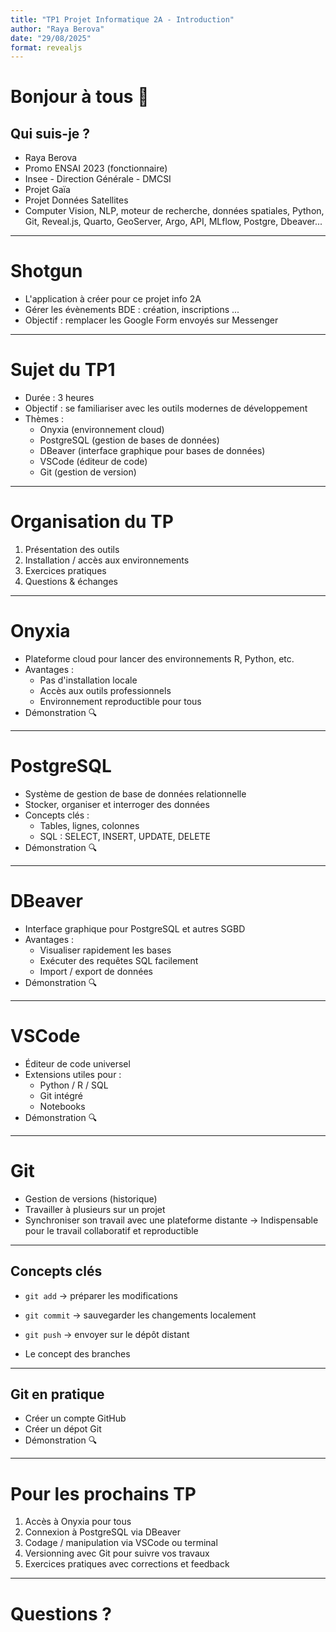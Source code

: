 ```yaml
---
title: "TP1 Projet Informatique 2A - Introduction"
author: "Raya Berova"
date: "29/08/2025"
format: revealjs
---
```


# Bonjour à tous 👋

## Qui suis-je ?

- Raya Berova
- Promo ENSAI 2023 (fonctionnaire)
- Insee - Direction Générale - DMCSI
- Projet Gaïa
- Projet Données Satellites
- Computer Vision, NLP, moteur de recherche, données spatiales, Python, Git, Reveal.js, Quarto, GeoServer, Argo, API, MLflow, Postgre, Dbeaver...

---

# Shotgun

- L'application à créer pour ce projet info 2A
- Gérer les évènements BDE : création, inscriptions ...
- Objectif : remplacer les Google Form envoyés sur Messenger

---

# Sujet du TP1

- Durée : 3 heures
- Objectif : se familiariser avec les outils modernes de développement
- Thèmes :
  - Onyxia (environnement cloud)
  - PostgreSQL (gestion de bases de données)
  - DBeaver (interface graphique pour bases de données)
  - VSCode (éditeur de code)
  - Git (gestion de version)

---

# Organisation du TP

1. Présentation des outils
2. Installation / accès aux environnements
3. Exercices pratiques
4. Questions & échanges

---

# Onyxia

- Plateforme cloud pour lancer des environnements R, Python, etc.
- Avantages :
  - Pas d'installation locale
  - Accès aux outils professionnels
  - Environnement reproductible pour tous
- Démonstration 🔍

---

# PostgreSQL

- Système de gestion de base de données relationnelle
- Stocker, organiser et interroger des données
- Concepts clés :
  - Tables, lignes, colonnes
  - SQL : SELECT, INSERT, UPDATE, DELETE
- Démonstration 🔍 

---

# DBeaver

- Interface graphique pour PostgreSQL et autres SGBD
- Avantages :
  - Visualiser rapidement les bases
  - Exécuter des requêtes SQL facilement
  - Import / export de données
- Démonstration 🔍 

---

# VSCode

- Éditeur de code universel
- Extensions utiles pour :
  - Python / R / SQL
  - Git intégré
  - Notebooks
- Démonstration 🔍 

---

# Git

- Gestion de versions (historique)
- Travailler à plusieurs sur un projet
- Synchroniser son travail avec une plateforme distante
-> Indispensable pour le travail collaboratif et reproductible 

---

## Concepts clés

- `git add` → préparer les modifications
- `git commit` → sauvegarder les changements localement
- `git push` → envoyer sur le dépôt distant

- Le concept des branches
---

## Git en pratique

- Créer un compte GitHub
- Créer un dépot Git
- Démonstration 🔍 

---

# Pour les prochains TP

1. Accès à Onyxia pour tous
2. Connexion à PostgreSQL via DBeaver
3. Codage / manipulation via VSCode ou terminal
4. Versionning avec Git pour suivre vos travaux
5. Exercices pratiques avec corrections et feedback

---

# Questions ?
